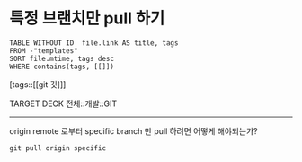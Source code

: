 # 특정 브랜치만 pull 하기


<!--Basic Template V0.0.2 Start -->
```dataview
TABLE WITHOUT ID  file.link AS title, tags
FROM -"templates"
SORT file.mtime, tags desc
WHERE contains(tags, [[]])
```
<!--Basic Template V0.0.2 End -->
[tags::[[git 깃]]]

TARGET DECK
전체::개발::GIT

---

<!--ankiQ-->

origin remote 로부터 specific branch 만 pull 하려면 어떻게 해야되는가?

<!--ankiA-->

`git pull origin specific`

<!--ankiE-->
<!--ID: 1665034174803-->
